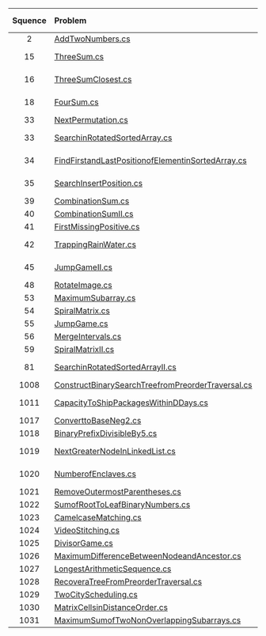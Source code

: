 | Squence | Problem       | Level  | Language  | Tags | Video Tutorial|
|:-------:|:--------------|:------:|:---------:|:----:|:-------------:|
|2|[AddTwoNumbers.cs](https://github.com/dftty/LeetCode/blob/master/Assets/Second/AddTwoNumbers.cs)|Medium|C#|[LinkedList]||
|15|[ThreeSum.cs](https://github.com/dftty/LeetCode/blob/master/Assets/Second/ThreeSum.cs)|Medium|C#|[Array Two Pointers]||
|16|[ThreeSumClosest.cs](https://github.com/dftty/LeetCode/blob/master/Assets/Second/ThreeSumClosest.cs)|Medium|C#|[Array Two Pointers]||
|18|[FourSum.cs](https://github.com/dftty/LeetCode/blob/master/Assets/Second/FourSum.cs)|Medium|C#|[Array Two Pointers]||
|33|[NextPermutation.cs](https://github.com/dftty/LeetCode/blob/master/Assets/Second/NextPermutation.cs)|Medium|C#|[Array]||
|33|[SearchinRotatedSortedArray.cs](https://github.com/dftty/LeetCode/blob/master/Assets/Second/SearchinRotatedSortedArray.cs)|Medium|C#|[Array Binary Search]||
|34|[FindFirstandLastPositionofElementinSortedArray.cs](https://github.com/dftty/LeetCode/blob/master/Assets/Second/FindFirstandLastPositionofElementinSortedArray.cs)|Medium|C#|[Array Binary Search]||
|35|[SearchInsertPosition.cs](https://github.com/dftty/LeetCode/blob/master/Assets/Second/SearchInsertPosition.cs)|Easy|C#|[Binary Search]||
|39|[CombinationSum.cs](https://github.com/dftty/LeetCode/blob/master/Assets/Second/CombinationSum.cs)|Medium|C#|[BackTracking]||
|40|[CombinationSumII.cs](https://github.com/dftty/LeetCode/blob/master/Assets/Second/CombinationSumII.cs)|Medium|C#|[BackTracking]||
|41|[FirstMissingPositive.cs](https://github.com/dftty/LeetCode/blob/master/Assets/Second/FirstMissingPositive.cs)|Hard|C#|[Array]||
|42|[TrappingRainWater.cs](https://github.com/dftty/LeetCode/blob/master/Assets/Second/TrappingRainWater.cs)|Hard|C#|[Array Two Pointer Stack]||
|45|[JumpGameII.cs](https://github.com/dftty/LeetCode/blob/master/Assets/Second/JumpGameII.cs)|Hard|C#|[Array Greddy BFS]||
|48|[RotateImage.cs](https://github.com/dftty/LeetCode/blob/master/Assets/Second/RotateImage.cs)|Medium|C#|[Array]||
|53|[MaximumSubarray.cs](https://github.com/dftty/LeetCode/blob/master/Assets/Second/MaximumSubarray.cs)|Easy|C#|[DP]||
|54|[SpiralMatrix.cs](https://github.com/dftty/LeetCode/blob/master/Assets/Second/SpiralMatrix.cs)|Medium|C#|[Array]||
|55|[JumpGame.cs](https://github.com/dftty/LeetCode/blob/master/Assets/Second/JumpGame.cs)|Hard|C#|[Array Greddy]||
|56|[MergeIntervals.cs](https://github.com/dftty/LeetCode/blob/master/Assets/Second/MergeIntervals.cs)|Medium|C#|[Sort]||
|59|[SpiralMatrixII.cs](https://github.com/dftty/LeetCode/blob/master/Assets/Second/SpiralMatrixII.cs)|Medium|C#|[Array]||
|81|[SearchinRotatedSortedArrayII.cs](https://github.com/dftty/LeetCode/blob/master/Assets/Second/SearchinRotatedSortedArrayII.cs)|Hard|C#|[Array Binary Search]||
|1008|[ConstructBinarySearchTreefromPreorderTraversal.cs](https://github.com/dftty/LeetCode/blob/master/Assets/Second/ConstructBinarySearchTreefromPreorderTraversal.cs)|Medium|C#|[Tree]||
|1011|[CapacityToShipPackagesWithinDDays.cs](https://github.com/dftty/LeetCode/blob/master/Assets/Second/CapacityToShipPackagesWithinDDays.cs)|Medium|C#|[Array Binary Search]||
|1017|[ConverttoBaseNeg2.cs](https://github.com/dftty/LeetCode/blob/master/Assets/Second/ConverttoBaseNeg2.cs)|Medium|C#|[Math]||
|1018|[BinaryPrefixDivisibleBy5.cs](https://github.com/dftty/LeetCode/blob/master/Assets/Second/BinaryPrefixDivisibleBy5.cs)|Easy|C#|[Array]||
|1019|[NextGreaterNodeInLinkedList.cs](https://github.com/dftty/LeetCode/blob/master/Assets/Second/NextGreaterNodeInLinkedList.cs)|Medium|C#|[LinkedList Stack]||
|1020|[NumberofEnclaves.cs](https://github.com/dftty/LeetCode/blob/master/Assets/Second/NumberofEnclaves.cs)|Medium|C#|[Depth First Search]||
|1021|[RemoveOutermostParentheses.cs](https://github.com/dftty/LeetCode/blob/master/Assets/Second/RemoveOutermostParentheses.cs)|Easy|C#|[Stack]||
|1022|[SumofRootToLeafBinaryNumbers.cs](https://github.com/dftty/LeetCode/blob/master/Assets/Second/SumofRootToLeafBinaryNumbers.cs)|Easy|C#|[Tree]||
|1023|[CamelcaseMatching.cs](https://github.com/dftty/LeetCode/blob/master/Assets/Second/CamelcaseMatching.cs)|Medium|C#|[String]||
|1024|[VideoStitching.cs](https://github.com/dftty/LeetCode/blob/master/Assets/Second/VideoStitching.cs)|Medium|C#|[DP Greddy]||
|1025|[DivisorGame.cs](https://github.com/dftty/LeetCode/blob/master/Assets/Second/DivisorGame.cs)|Easy|C#|[DP]||
|1026|[MaximumDifferenceBetweenNodeandAncestor.cs](https://github.com/dftty/LeetCode/blob/master/Assets/Second/MaximumDifferenceBetweenNodeandAncestor.cs)|Medium|C#|[DFS]||
|1027|[LongestArithmeticSequence.cs](https://github.com/dftty/LeetCode/blob/master/Assets/Second/LongestArithmeticSequence.cs)|Medium|C#|[DP]||
|1028|[RecoveraTreeFromPreorderTraversal.cs](https://github.com/dftty/LeetCode/blob/master/Assets/Second/RecoveraTreeFromPreorderTraversal.cs)|Hard|C#|[Tree Stack]||
|1029|[TwoCityScheduling.cs](https://github.com/dftty/LeetCode/blob/master/Assets/Second/TwoCityScheduling.cs)|Easy|C#|[Greddy]||
|1030|[MatrixCellsinDistanceOrder.cs](https://github.com/dftty/LeetCode/blob/master/Assets/Second/MatrixCellsinDistanceOrder.cs)|Easy|C#|[Sort]||
|1031|[MaximumSumofTwoNonOverlappingSubarrays.cs](https://github.com/dftty/LeetCode/blob/master/Assets/Second/MaximumSumofTwoNonOverlappingSubarrays.cs)|Mediun|C#|[Array]||
